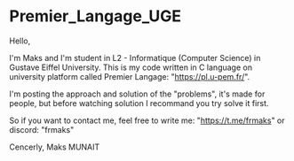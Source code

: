 # Premier_Langage_UGE
Hello,

I'm Maks and I'm student in L2 - Informatique (Computer Science) in Gustave Eiffel University.
This is my code written in C language on university platform called Premier Langage: "https://pl.u-pem.fr/".

I'm posting the approach and solution of the "problems", it's made for people, but before watching solution I recommand you try solve it first.

So if you want to contact me, feel free to write me:
"https://t.me/frmaks" or discord: "frmaks"

Cencerly,
Maks MUNAIT
